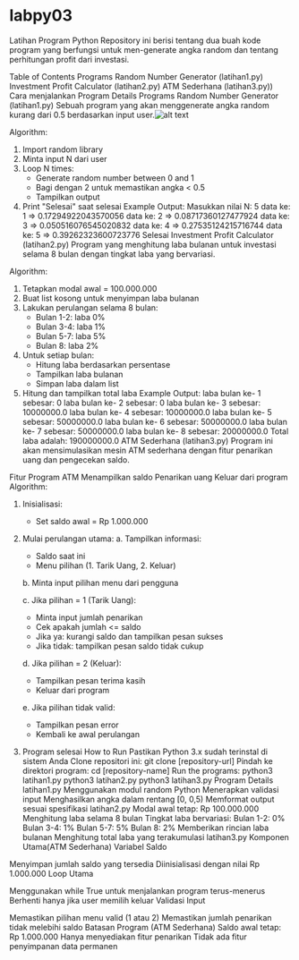 # labpy03
Latihan Program Python
Repository ini berisi tentang dua buah kode program yang berfungsi untuk men-generate angka random dan tentang perhitungan profit dari investasi.

Table of Contents
Programs
Random Number Generator (latihan1.py)
Investment Profit Calculator (latihan2.py)
ATM Sederhana (latihan3.py))
Cara menjalankan
Program Details
Programs
Random Number Generator (latihan1.py)
Sebuah program yang akan menggenerate angka random kurang dari 0.5 berdasarkan input user.![alt text](![?raw=true)



Algorithm:
1. Import random library
2. Minta input N dari user
3. Loop N times:
   - Generate random number between 0 and 1
   - Bagi dengan 2 untuk memastikan angka < 0.5
   - Tampilkan output
4. Print "Selesai" saat selesai
Example Output:
Masukkan nilai N: 5
data ke: 1 => 0.17294922043570056
data ke: 2 => 0.08717360127477924
data ke: 3 => 0.050516076545020832
data ke: 4 => 0.27535124215716744
data ke: 5 => 0.39262323600723776
Selesai
Investment Profit Calculator (latihan2.py)
Program yang menghitung laba bulanan untuk investasi selama 8 bulan dengan tingkat laba yang bervariasi.



Algorithm:
1. Tetapkan modal awal = 100.000.000
2. Buat list kosong untuk menyimpan laba bulanan
3. Lakukan perulangan selama 8 bulan:
   - Bulan 1-2: laba 0%
   - Bulan 3-4: laba 1%
   - Bulan 5-7: laba 5%
   - Bulan 8: laba 2%
4. Untuk setiap bulan:
   - Hitung laba berdasarkan persentase
   - Tampilkan laba bulanan
   - Simpan laba dalam list
5. Hitung dan tampilkan total laba
Example Output:
laba bulan ke- 1 sebesar: 0
laba bulan ke- 2 sebesar: 0
laba bulan ke- 3 sebesar: 10000000.0
laba bulan ke- 4 sebesar: 10000000.0
laba bulan ke- 5 sebesar: 50000000.0
laba bulan ke- 6 sebesar: 50000000.0
laba bulan ke- 7 sebesar: 50000000.0
laba bulan ke- 8 sebesar: 20000000.0
Total laba adalah: 190000000.0
ATM Sederhana (latihan3.py)
Program ini akan mensimulasikan mesin ATM sederhana dengan fitur penarikan uang dan pengecekan saldo.



Fitur Program ATM
Menampilkan saldo
Penarikan uang
Keluar dari program
Algorithm:
1. Inisialisasi:
   - Set saldo awal = Rp 1.000.000

2. Mulai perulangan utama:
   a. Tampilkan informasi:
      - Saldo saat ini
      - Menu pilihan (1. Tarik Uang, 2. Keluar)

   b. Minta input pilihan menu dari pengguna

   c. Jika pilihan = 1 (Tarik Uang):
      - Minta input jumlah penarikan
      - Cek apakah jumlah <= saldo
      - Jika ya: kurangi saldo dan tampilkan pesan sukses
      - Jika tidak: tampilkan pesan saldo tidak cukup

   d. Jika pilihan = 2 (Keluar):
      - Tampilkan pesan terima kasih
      - Keluar dari program

   e. Jika pilihan tidak valid:
      - Tampilkan pesan error
      - Kembali ke awal perulangan

3. Program selesai
How to Run
Pastikan Python 3.x sudah terinstal di sistem Anda
Clone repositori ini:
git clone [repository-url]
Pindah ke direktori program:
cd [repository-name]
Run the programs:
python3 latihan1.py
python3 latihan2.py
python3 latihan3.py
Program Details
latihan1.py
Menggunakan modul random Python
Menerapkan validasi input
Menghasilkan angka dalam rentang [0, 0,5)
Memformat output sesuai spesifikasi
latihan2.py
Modal awal tetap: Rp 100.000.000
Menghitung laba selama 8 bulan
Tingkat laba bervariasi:
Bulan 1-2: 0%
Bulan 3-4: 1%
Bulan 5-7: 5%
Bulan 8: 2%
Memberikan rincian laba bulanan
Menghitung total laba yang terakumulasi
latihan3.py
Komponen Utama(ATM Sederhana)
Variabel Saldo

Menyimpan jumlah saldo yang tersedia
Diinisialisasi dengan nilai Rp 1.000.000
Loop Utama

Menggunakan while True untuk menjalankan program terus-menerus
Berhenti hanya jika user memilih keluar
Validasi Input

Memastikan pilihan menu valid (1 atau 2)
Memastikan jumlah penarikan tidak melebihi saldo
Batasan Program (ATM Sederhana)
Saldo awal tetap: Rp 1.000.000
Hanya menyediakan fitur penarikan
Tidak ada fitur penyimpanan data permanen
